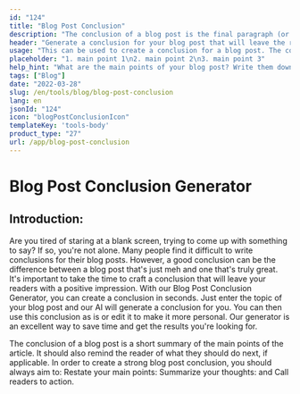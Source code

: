 ```yaml
---
id: "124"
title: "Blog Post Conclusion"
description: "The conclusion of a blog post is the final paragraph (or two) that wraps up the entire piece. It should restate the main points of the post, leave the reader with a final thought, and perhaps even include a call to action."
header: "Generate a conclusion for your blog post that will leave the reader with a final thought."
usage: "This can be used to create a conclusion for a blog post. The conclusion should restate the main points of the post, leave the reader with a final thought, and perhaps even include a call to action."
placeholder: "1. main point 1\n2. main point 2\n3. main point 3"
help_hint: "What are the main points of your blog post? Write them down and we'll turn it into a conclusion."
tags: ["Blog"]
date: "2022-03-28"
slug: /en/tools/blog/blog-post-conclusion
lang: en
jsonId: "124"
icon: "blogPostConclusionIcon"
templateKey: 'tools-body'
product_type: "27"
url: /app/blog-post-conclusion
---
```


# Blog Post Conclusion Generator

## Introduction:

Are you tired of staring at a blank screen, trying to come up with something to say? If so, you're not alone. Many people find it difficult to write conclusions for their blog posts. However, a good conclusion can be the difference between a blog post that's just meh and one that's truly great. It's important to take the time to craft a conclusion that will leave your readers with a positive impression. With our Blog Post Conclusion Generator, you can create a conclusion in seconds. Just enter the topic of your blog post and our AI will generate a conclusion for you. You can then use this conclusion as is or edit it to make it more personal. Our generator is an excellent way to save time and get the results you're looking for.

The conclusion of a blog post is a short summary of the main points of the article. It should also remind the reader of what they should do next, if applicable. In order to create a strong blog post conclusion, you should always aim to:
Restate your main points: Summarize your thoughts: and Call readers to action.
